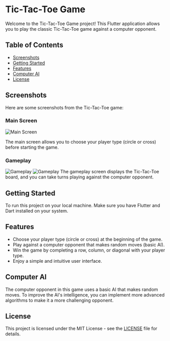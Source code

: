 # Tic-Tac-Toe Game

Welcome to the Tic-Tac-Toe Game project! This Flutter application allows you to play the classic Tic-Tac-Toe game against a computer opponent.

## Table of Contents

- [Screenshots](#screenshots)
- [Getting Started](#getting-started)
- [Features](#features)
- [Computer AI](#computer-ai)
- [License](#license)

## Screenshots

Here are some screenshots from the Tic-Tac-Toe game:

### Main Screen

![Main Screen](screenshots/homescreen.jpeg)

The main screen allows you to choose your player type (circle or cross) before starting the game.

### Gameplay

![Gameplay](screenshots/gamescreen1.jpeg)
![Gameplay](screenshots/gamescreen2.jpeg)
The gameplay screen displays the Tic-Tac-Toe board, and you can take turns playing against the computer opponent.


## Getting Started

To run this project on your local machine.
Make sure you have Flutter and Dart installed on your system.

## Features

- Choose your player type (circle or cross) at the beginning of the game.
- Play against a computer opponent that makes random moves (basic AI).
- Win the game by completing a row, column, or diagonal with your player type.
- Enjoy a simple and intuitive user interface.

## Computer AI

The computer opponent in this game uses a basic AI that makes random moves. To improve the AI's intelligence, you can implement more advanced algorithms to make it a more challenging opponent.

## License

This project is licensed under the MIT License - see the [LICENSE](LICENSE) file for details.

